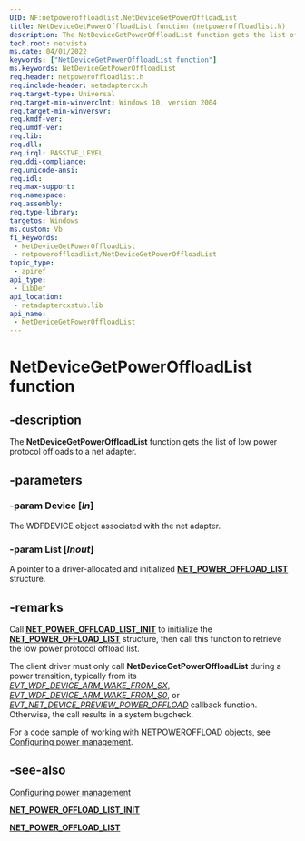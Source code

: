 ```yaml
---
UID: NF:netpoweroffloadlist.NetDeviceGetPowerOffloadList
title: NetDeviceGetPowerOffloadList function (netpoweroffloadlist.h)
description: The NetDeviceGetPowerOffloadList function gets the list of low power protocol offloads to a net adapter.
tech.root: netvista
ms.date: 04/01/2022
keywords: ["NetDeviceGetPowerOffloadList function"]
ms.keywords: NetDeviceGetPowerOffloadList
req.header: netpoweroffloadlist.h
req.include-header: netadaptercx.h 
req.target-type: Universal
req.target-min-winverclnt: Windows 10, version 2004
req.target-min-winversvr: 
req.kmdf-ver: 
req.umdf-ver: 
req.lib: 
req.dll: 
req.irql: PASSIVE_LEVEL
req.ddi-compliance: 
req.unicode-ansi: 
req.idl: 
req.max-support: 
req.namespace: 
req.assembly: 
req.type-library: 
targetos: Windows
ms.custom: Vb
f1_keywords:
 - NetDeviceGetPowerOffloadList
 - netpoweroffloadlist/NetDeviceGetPowerOffloadList
topic_type:
 - apiref
api_type:
 - LibDef
api_location:
 - netadaptercxstub.lib
api_name:
 - NetDeviceGetPowerOffloadList
---
```


# NetDeviceGetPowerOffloadList function


## -description

The **NetDeviceGetPowerOffloadList** function gets the list of low power protocol offloads to a net adapter.

## -parameters

### -param Device [_In_]

The WDFDEVICE object associated with the net adapter.

### -param List [_Inout_]

A pointer to a driver-allocated and initialized [**NET_POWER_OFFLOAD_LIST**](../netpoweroffloadlist/ns-netpoweroffloadlist-_net_power_offload_list.md) structure.

## -remarks

Call [**NET_POWER_OFFLOAD_LIST_INIT**](../netpoweroffloadlist/nf-netpoweroffloadlist-net_power_offload_list_init.md) to initialize the [**NET_POWER_OFFLOAD_LIST**](../netpoweroffloadlist/ns-netpoweroffloadlist-_net_power_offload_list.md) structure, then call this function to retrieve the low power protocol offload list.

The client driver must only call **NetDeviceGetPowerOffloadList** during a power transition, typically from its *[EVT_WDF_DEVICE_ARM_WAKE_FROM_SX](../wdfdevice/nc-wdfdevice-evt_wdf_device_arm_wake_from_sx.md)*, *[EVT_WDF_DEVICE_ARM_WAKE_FROM_S0](../wdfdevice/nc-wdfdevice-evt_wdf_device_arm_wake_from_s0.md)*, or *[EVT_NET_DEVICE_PREVIEW_POWER_OFFLOAD](../netdevice/nc-netdevice-evt_net_device_preview_power_offload.md)* callback function. Otherwise, the call results in a system bugcheck.

For a code sample of working with NETPOWEROFFLOAD objects, see [Configuring power management](/windows-hardware/drivers/netcx/configuring-power-management).

## -see-also

[Configuring power management](/windows-hardware/drivers/netcx/configuring-power-management)

[**NET_POWER_OFFLOAD_LIST_INIT**](../netpoweroffloadlist/nf-netpoweroffloadlist-net_power_offload_list_init.md)

[**NET_POWER_OFFLOAD_LIST**](../netpoweroffloadlist/ns-netpoweroffloadlist-_net_power_offload_list.md)
